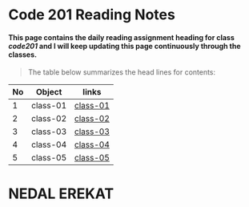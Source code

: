 # Code 201 Reading Notes
#### This page contains the daily reading assignment heading for class *code201*  and I will keep updating this page continuously through the classes. 
>The table below summarizes the head lines for contents:

No | Object | links
-- | ------ | -----
1 | class-01 | [class-01](https://nedal-erekat.github.io/reading-notes/class-01)
2 | class-02 | [class-02](https://nedal-erekat.github.io/reading-notes/Class-02)
3 | class-03 | [class-03](https://nedal-erekat.github.io/reading-notes/Class-03)
4 | class-04 | [class-04](https://nedal-erekat.github.io/reading-notes/Class-04)
5 | class-05 | [class-05](https://nedal-erekat.github.io/reading-notes/Class-05)

# NEDAL EREKAT


